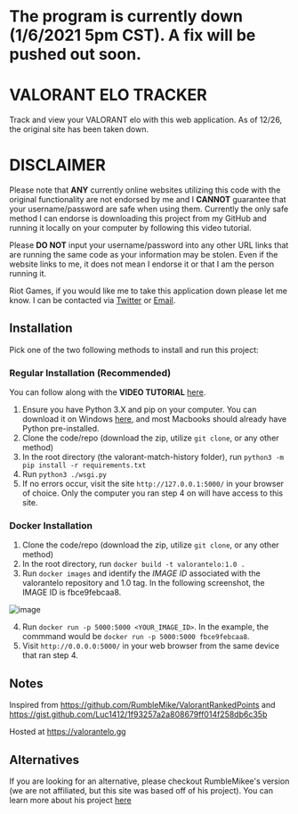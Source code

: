 # The program is currently down (1/6/2021 5pm CST). A fix will be pushed out soon.
# VALORANT ELO TRACKER

Track and view your VALORANT elo with this web application. As of 12/26, the original site has been taken down.

# DISCLAIMER
Please note that **ANY** currently online websites utilizing this code with the original functionality are not endorsed by me and I **CANNOT** guarantee that your username/password are safe when using them. Currently the only safe method I can endorse is downloading this project from my GitHub and running it locally on your computer by following this video tutorial.

Please **DO NOT** input your username/password into any other URL links that are running the same code as your information may be stolen. Even if the website links to me, it does not mean I endorse it or that I am the person running it.

Riot Games, if you would like me to take this application down please let me know. I can be contacted via [Twitter](https://twitter.com/_dylantheriot) or [Email](mailto:dylantheriot@tamu.edu).

## Installation
Pick one of the two following methods to install and run this project:
### Regular Installation (Recommended)
You can follow along with the **VIDEO TUTORIAL** [here](https://youtu.be/56D9lH0O5hU).

1. Ensure you have Python 3.X and pip on your computer. You can download it on Windows [here](https://www.microsoft.com/en-us/p/python-39/9p7qfqmjrfp7?activetab=pivot:overviewtab), and most Macbooks should already have Python pre-installed.
2. Clone the code/repo (download the zip, utilize `git clone`, or any other method)
3. In the root directory (the valorant-match-history folder), run `python3 -m pip install -r requirements.txt`
4. Run `python3 ./wsgi.py`
5. If no errors occur, visit the site `http://127.0.0.1:5000/` in your browser of choice. Only the computer you ran step 4 on will have access to this site.

### Docker Installation
1. Clone the code/repo (download the zip, utilize `git clone`, or any other method)
2. In the root directory, run `docker build -t valorantelo:1.0 .`
3. Run `docker images` and identify the *IMAGE ID* associated with the valorantelo repository and 1.0 tag. In the following screenshot, the IMAGE ID is fbce9febcaa8.

![image](https://user-images.githubusercontent.com/43360378/103196926-ada76100-48aa-11eb-97bc-ca475d9c7696.png)

4. Run `docker run -p 5000:5000 <YOUR_IMAGE_ID>`. In the example, the commmand would be `docker run -p 5000:5000 fbce9febcaa8`.
5. Visit `http://0.0.0.0:5000/` in your web browser from the same device that ran step 4.


## Notes
Inspired from https://github.com/RumbleMike/ValorantRankedPoints and https://gist.github.com/Luc1412/1f93257a2a808679ff014f258db6c35b

Hosted at https://valorantelo.gg

## Alternatives
If you are looking for an alternative, please checkout RumbleMikee's version (we are not affiliated, but this site was based off of his project). You can learn more about his project [here](https://twitter.com/RumbleMikee/status/1341427684145033217?s=20)
